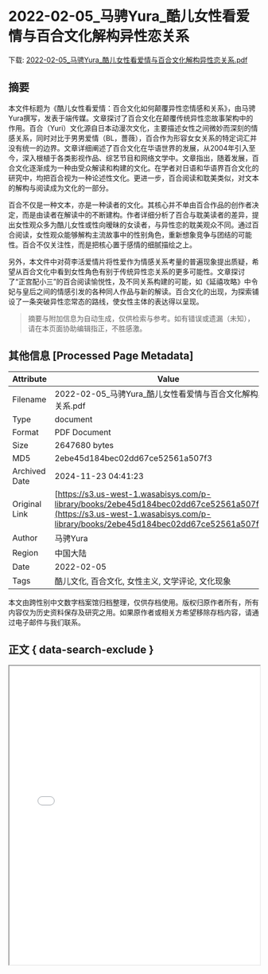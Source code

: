 # 2022-02-05_马骋Yura_酷儿女性看爱情与百合文化解构异性恋关系

<!-- tcd_download_link -->
下载: <a href="../2022-02-05_马骋Yura_酷儿女性看爱情与百合文化解构异性恋关系.pdf" download>2022-02-05_马骋Yura_酷儿女性看爱情与百合文化解构异性恋关系.pdf</a>
<!-- tcd_download_link_end -->

## 摘要

<!-- tcd_abstract -->
本文件标题为《酷儿女性看爱情：百合文化如何颠覆异性恋情感和关系》，由马骋Yura撰写，发表于端传媒。文章探讨了百合文化在颠覆传统异性恋故事架构中的作用。百合（Yuri）文化源自日本动漫次文化，主要描述女性之间微妙而深刻的情感关系，同时对比于男男爱情（BL，薔薇），百合作为形容女女关系的特定词汇并没有统一的边界。文章详细阐述了百合文化在华语世界的发展，从2004年引入至今，深入根植于各类影视作品、综艺节目和网络文学中。文章指出，随着发展，百合文化逐渐成为一种由受众解读和构建的文化。在学者对日语和华语界百合文化的研究中，均把百合视为一种论述性文化。更进一步，百合阅读和耽美类似，对文本的解构与阅读成为文化的一部分。

百合不仅是一种文本，亦是一种读者的文化。其核心并不单由百合作品的创作者决定，而是由读者在解读中的不断建构。作者详细分析了百合与耽美读者的差异，提出女性观众多为酷儿女性或性向暧昧的女读者，与异性恋的耽美观众不同。通过百合阅读，女性观众能够解构主流故事中的性别角色，重新想象竞争与团结的可能性。百合不仅关注性，而是把核心置于感情的细腻描绘之上。

另外，本文件中对荷李活爱情片将性爱作为情感关系考量的普遍现象提出质疑，希望从百合文化中看到女性角色有别于传统异性恋关系的更多可能性。文章探讨了“正宫配小三”的百合阅读愉悦性，及不同关系构建的可能，如《延禧攻略》中令妃与皇后之间的情感引发的各种同人作品与新的解读。百合文化的出现，为探索铺设了一条突破异性恋常态的路线，使女性主体的表达得以呈现。

<!-- tcd_abstract_end -->

> 摘要与附加信息为自动生成，仅供检索与参考。如有错误或遗漏（未知），请在本页面协助编辑指正，不胜感激。

## 其他信息 [Processed Page Metadata]

| Attribute       | Value                                  |
|-----------------|----------------------------------------|
| Filename        | 2022-02-05_马骋Yura_酷儿女性看爱情与百合文化解构异性恋关系.pdf                             |
| Type            | document                                 |
| Format          | PDF Document                               |
| Size            | 2647680 bytes                           |
| MD5             | 2ebe45d184bec02dd67ce52561a507f3                                  |
| Archived Date   | 2024-11-23 04:41:23                             |
| Original Link   | [https://s3.us-west-1.wasabisys.com/p-library/books/2ebe45d184bec02dd67ce52561a507f3.pdf](https://s3.us-west-1.wasabisys.com/p-library/books/2ebe45d184bec02dd67ce52561a507f3.pdf)                         |
| Author          | 马骋Yura                               |
| Region          | 中国大陆                               |
| Date            | 2022-02-05                                 |
| Tags            | 酷儿文化, 百合文化, 女性主义, 文学评论, 文化现象                                 |

本文由跨性别中文数字档案馆归档整理，仅供存档使用。版权归原作者所有，所有内容仅为历史资料保存及研究之用。如果原作者或相关方希望移除存档内容，请通过电子邮件与我们联系。

## 正文 { data-search-exclude }

<!-- tcd_main_text -->
<iframe src="../2022-02-05_马骋Yura_酷儿女性看爱情与百合文化解构异性恋关系.pdf" width="100%" height="600px">
    <p>无法显示PDF，请下载查看。</p>
</iframe>
<!-- tcd_main_text_end -->

